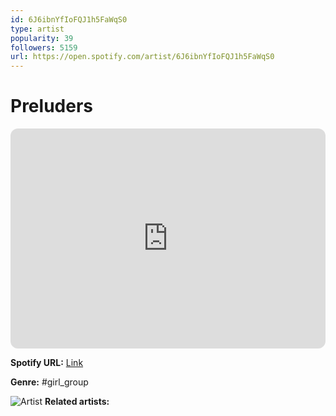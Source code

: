 ```yaml
---
id: 6J6ibnYfIoFQJ1h5FaWqS0
type: artist
popularity: 39
followers: 5159
url: https://open.spotify.com/artist/6J6ibnYfIoFQJ1h5FaWqS0
---
```

# Preluders

<iframe style="border-radius:12px" src="https://open.spotify.com/embed/artist/6J6ibnYfIoFQJ1h5FaWqS0" width="100%" height="352" frameBorder="0" allowfullscreen="" allow="autoplay; clipboard-write; encrypted-media; fullscreen; picture-in-picture" loading="lazy"></iframe>

**Spotify URL:** [Link](https://open.spotify.com/artist/6J6ibnYfIoFQJ1h5FaWqS0)

**Genre:**  #girl_group

![Artist](https://i.scdn.co/image/ab6761610000e5ebbce34c604ab777abf5308cd3)
**Related artists:**

